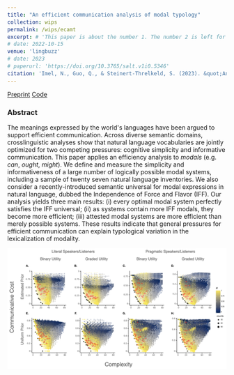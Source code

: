 ```yaml
---
title: "An efficient communication analysis of modal typology"
collection: wips
permalink: /wips/ecamt
excerpt: # 'This paper is about the number 1. The number 2 is left for future work.'
# date: 2022-10-15
venue: 'lingbuzz'
# date: 2023
# paperurl: 'https://doi.org/10.3765/salt.v1i0.5346'
citation: 'Imel, N., Guo, Q., & Steinert-Threlkeld, S. (2023). &quot;An efficient communication analysis of modal typology.&quot; lingbuzz.'
---
```


[Preprint](https://ling.auf.net/lingbuzz/007392)
[Code](https://github.com/nathimel/modals-effcomm)

### Abstract

The meanings expressed by the world's languages have been argued to support efficient communication. Across diverse semantic domains, crosslinguistic analyses show that natural language vocabularies are jointly optimized for two competing pressures: cognitive simplicity and informative communication. This paper applies an efficiency analysis to *modals* (e.g. *can*, *ought*, *might*). We define and measure the simplicity and informativeness of a large number of logically possible modal systems, including a sample of twenty seven natural language inventories. We also consider a recently-introduced semantic universal for modal expressions in natural language, dubbed the Independence of Force and Flavor (IFF). Our analysis yields three main results: (i) every optimal modal system perfectly satisfies the IFF universal; (ii) as systems contain more IFF modals, they become more efficient; (iii) attested modal systems are more efficient than merely possible systems. These results indicate that general pressures for efficient communication can explain typological variation in the lexicalization of modality.

![](../images/main_multiplot.png)
